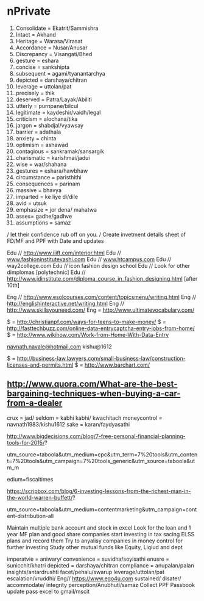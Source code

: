 # nPrivate

1. Consolidate = Ekatrit/Sammishra
2. Intact = Akhand
3. Heritage = Warasa/Virasat
4. Accordance = Nusar/Anusar
5. Discrepancy = Visangati/Bhed
6. gesture = eshara
7. concise = sankshipta
8. subsequent = agami/tyanantarchya
9. depicted = darshaya/chitran
10. leverage = uttolan/pat
11. precisely = thik
12. deserved = Patra/Layak/Abiliti
13. utterly = purnpane/bilcul
14. legitimate = kaydeshir/vaidh/legal
15. criticism = alochana/tika
16. jargon = shabdjal/vyawsay
17. barrier = adathala
18. anxiety = chinta
19. optimism = ashawad
20. contagious = sankramak/sansargik
21. charismatic = karishmai/jadui
22. wise = war/shahana
23. gestures = eshara/hawbhaw
24. circumstance = paristhithi
25. consequences = parinam
26. massive = bhavya
27. imparted = ke liye di/dile
28. avid = utsuk
29. emphasize = jor dena/ mahatwa
30. asses= gadhe/gadhve
31. assumptions = samaz

/ let their confidence rub off on you.
/ Create invetment details sheet of FD/MF and PPF with Date and updates

Edu // http://www.iiift.com/interior.html
Edu // www.fashioninstitutevashi.com
Edu // www.htcampus.com
Edu // way2college.com
Edu // icon fashion design school
Edu // Look for other dimplomas [polytechnic]
Edu // http://www.jdinstitute.com/diploma_course_in_fashion_designing.html [after 10th]

Eng // http://www.esolcourses.com/content/topicsmenu/writing.html
Eng // http://englishinteractive.net/writing.html
Eng // http://www.skillsyouneed.com/
Eng = http://www.ultimatevocabulary.com/


$ = http://christianpf.com/ways-for-teens-to-make-money/
$ = http://fasttechbuzz.com/online-data-entrycaptcha-entry-jobs-from-home/
$ = http://www.wikihow.com/Work-from-Home-With-Data-Entry

navnath.navale@hotmail.com
kishu@1612

$ = http://business-law.lawyers.com/small-business-law/construction-licenses-and-permits.html
$ = http://www.barchart.com/

http://www.quora.com/What-are-the-best-bargaining-techniques-when-buying-a-car-from-a-dealer
---------------------------------------------
crux = jad/
seldom = kabhi kabhi/ kwachitach
moneycontrol = navnath1983/kishu1612
sake = karan/faydyasathi

http://www.bigdecisions.com/blog/7-free-personal-financial-planning-tools-for-2015/?

utm_source=taboola&utm_medium=cpc&utm_term=7%20tools&utm_content=7%20tools&utm_campaign=7%20tools_generic&utm_source=taboola&utm_m

edium=fiscaltimes

https://scripbox.com/blog/6-investing-lessons-from-the-richest-man-in-the-world-warren-buffett/?

utm_source=taboola&utm_medium=contentmarketing&utm_campaign=content-distribution-all

Maintain multiple bank account and stock in excel
Look for the loan and 1 year MF plan and good share companies
start investing in tax sacing ELSS plans and record them
Try to anyalisy companies in money control for further investing
Study other mutual funds like Equity, Liqiud and dept

imperatvie = aniwary/
convenience = suvidha/soyisathi
enusre = sunicchit/khatri
depicted = darshaya/chitran
compliance = anupalan/palan
insights/antardrushti
facet/pehalu/swarup
leverage/uttolan/pat
escalation/vruddhi/
Eng// https://www.ego4u.com
sustained/
disater/
accommodate/
integrity
perception/Anubhuti/samaz
Collect PPF Passbook
update pass excel to gmail/mscit


